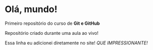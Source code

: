 # Olá, mundo!
Primeiro repositório do curso de **Git e GitHub**

Repositório criado durante uma aula ao vivo!

Essa linha eu adicionei diretamente no site! *QUE IMPRESSIONANTE!*
